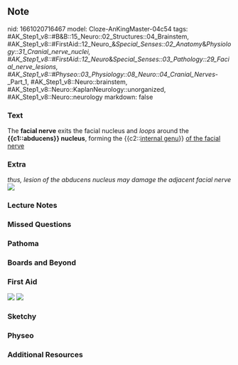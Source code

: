## Note
nid: 1661020716467
model: Cloze-AnKingMaster-04c54
tags: #AK_Step1_v8::#B&B::15_Neuro::02_Structures::04_Brainstem, #AK_Step1_v8::#FirstAid::12_Neuro_&_Special_Senses::02_Anatomy_&_Physiology::31_Cranial_nerve_nuclei, #AK_Step1_v8::#FirstAid::12_Neuro_&_Special_Senses::03_Pathology::29_Facial_nerve_lesions, #AK_Step1_v8::#Physeo::03_Physiology::08_Neuro::04_Cranial_Nerves_-_Part_1, #AK_Step1_v8::Neuro::brainstem, #AK_Step1_v8::Neuro::KaplanNeurology::unorganized, #AK_Step1_v8::Neuro::neurology
markdown: false

### Text
<div>
  The <b>facial nerve</b> exits the facial nucleus and <i>loops</i>
  around the <b>{{c1::abducens}} nucleus</b>, forming the
  {{c2::<u>internal genu</u>}} <u>of the facial nerve</u>
</div>

### Extra
<div>
  <i>thus, lesion of the abducens nucleus may damage the adjacent
  facial nerve</i>
</div>
<div><img src="paste-24026047054364.jpg"></div>

### Lecture Notes


### Missed Questions


### Pathoma


### Boards and Beyond


### First Aid
<img src="tmp4QQYpq.png"> <img src="tmp7FZJjK.png">

### Sketchy


### Physeo


### Additional Resources


